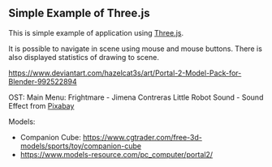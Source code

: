 Simple Example of Three.js
--------------------------

This is simple example of application using [Three.js](http://threejs.org/).

It is possible to navigate in scene using mouse and mouse buttons. There
is also displayed statistics of drawing to scene.

https://www.deviantart.com/hazelcat3s/art/Portal-2-Model-Pack-for-Blender-992522894

OST:
Main Menu: Frightmare - Jimena Contreras
Little Robot Sound - Sound Effect from <a href="https://pixabay.com/sound-effects/?utm_source=link-attribution&utm_medium=referral&utm_campaign=music&utm_content=84657">Pixabay</a>

Models:
- Companion Cube: https://www.cgtrader.com/free-3d-models/sports/toy/companion-cube
- https://www.models-resource.com/pc_computer/portal2/
